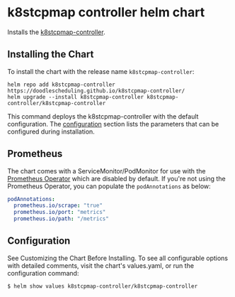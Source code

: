 # k8stcpmap controller helm chart

Installs the [k8stcpmap-controller](https://github.com/DoodleScheduling/k8stcpmap-controller).

## Installing the Chart

To install the chart with the release name `k8stcpmap-controller`:

```console
helm repo add k8stcpmap-controller https://doodlescheduling.github.io/k8stcpmap-controller/
helm upgrade --install k8stcpmap-controller k8stcpmap-controller/k8stcpmap-controller
```

This command deploys the k8stcpmap-controller with the default configuration. The [configuration](#configuration) section lists the parameters that can be configured during installation.

## Prometheus

The chart comes with a ServiceMonitor/PodMonitor for use with the [Prometheus Operator](https://github.com/coreos/prometheus-operator) which are disabled by default.
If you're not using the Prometheus Operator, you can populate the `podAnnotations` as below:

```yaml
podAnnotations:
  prometheus.io/scrape: "true"
  prometheus.io/port: "metrics"
  prometheus.io/path: "/metrics"
```

## Configuration

See Customizing the Chart Before Installing. To see all configurable options with detailed comments, visit the chart's values.yaml, or run the configuration command:

```sh
$ helm show values k8stcpmap-controller/k8stcpmap-controller
```
